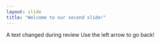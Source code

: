 ```yaml
---
layout: slide
title: "Welcome to our second slide!"
---
```

A text changed during review
Use the left arrow to go back!
